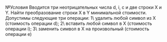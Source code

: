 №Условия
Вводится три неотрицательных числа d, i, c и две строки X и Y. Найти преобразование строки X в Y минимальной стоимости. Допустимы следующие три операции:
1\ удалить любой символ из X (стоимость операции d);
2\ вставить любой символ в X (стоимость операции i);
3\ заменить символ в X на произвольный (стоимость операции e)
